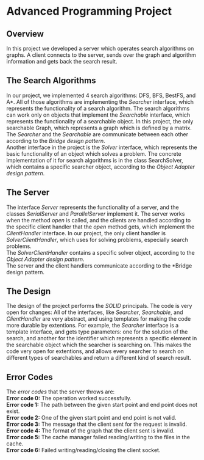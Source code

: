 # Advanced Programming Project  

## Overview  
In this project we developed a server which operates search algorithms on graphs. A client connects to the server, sends over the graph and algorithm information and gets back the search result.

## The Search Algorithms  
In our project, we implemented 4 search algorithms: DFS, BFS, BestFS, and A*. All of those algorithms are implementing the *Searcher* interface, which represents the functionality of a search algorithm. The search algorithms can work only on objects that implement the *Searchable* interface, which represents the functionality of a searchable object. In this project, the only searchable Graph, which represents a graph which is defined by a matrix.
The *Searcher* and the *Searchable* are communicate between each other according to the *Bridge design pattern*.  
Another interface in the project is the *Solver* interface, which represents the basic functionality of an object which solves a problem. The concrete implementation of it for search algorithms is in the class SearchSolver, which contains a specific searcher object, according to the *Object Adapter design pattern*.  

## The Server  
The interface *Server* represents the functionality of a server, and the classes *SerialServer* and *ParallelServer* implement it. The server works when the method *open* is called, and the clients are handled according to the specific client handler that the *open* method gets, which implement the *ClientHandler* interface. In our project, the only client handler is *SolverClientHandler*, which uses for solving problems, especially search problems.  
The *SolverClientHandler* contains a specific solver object, according to the *Object Adapter design pattern*.     
The server and the client handlers communicate according to the *Bridge design pattern.  

## The Design  
The design of the project performs the *SOLID* principals. The code is very open for changes:
All of the interfaces, like *Searcher*, *Searchable*, and *ClientHandler* are very abstract, and using templates
for making the code more durable by extentions. For example, the *Searcher* interface is a template interface, and gets type parameters: one for the solution of the search, and another for the identifier which represents a specific element
in the searchable object which the searcher is searching on. This makes the code very open for extentions, and allows every searcher to search on different types of searchables and return a different kind of search result.    

## Error Codes  
The *error codes* that the server throws are:  
**Error code 0:** The operation worked successfully.   
**Error code 1:** The path between the given start point and end point does not exist.  
**Error code 2:** One of the given start point and end point is not valid.  
**Error code 3:** The message that the client sent for the request is invalid.  
**Error code 4:** The format of the graph that the client sent is invalid.  
**Error code 5:** The cache manager failed reading/writing to the files in the cache.  
**Error code 6:** Failed writing/reading/closing the client socket.  
